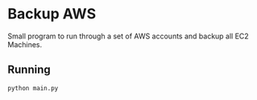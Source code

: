 # Backup AWS

Small program to run through a set of AWS accounts and backup all EC2 Machines.


## Running

`python main.py`
